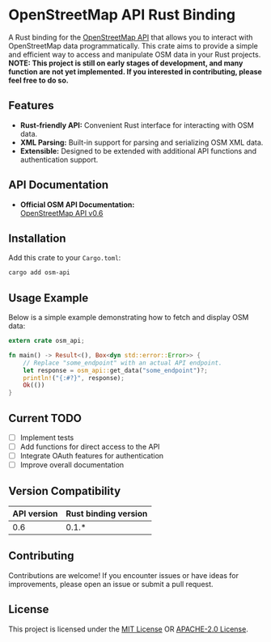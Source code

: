 # OpenStreetMap API Rust Binding

A Rust binding for the [OpenStreetMap API](https://wiki.openstreetmap.org/wiki/API#REST_specifications_for_the_editing_API) that allows you to interact with OpenStreetMap data programmatically. This crate aims to provide a simple and efficient way to access and manipulate OSM data in your Rust projects.
**NOTE: This project is still on early stages of development, and many function are not yet implemented. If you interested in contributing, please feel free to do so.**

## Features

- **Rust-friendly API:** Convenient Rust interface for interacting with OSM data.
- **XML Parsing:** Built-in support for parsing and serializing OSM XML data.
- **Extensible:** Designed to be extended with additional API functions and authentication support.

## API Documentation

- **Official OSM API Documentation:**  
  [OpenStreetMap API v0.6](https://wiki.openstreetmap.org/wiki/API_v0.6)

## Installation

Add this crate to your `Cargo.toml`:

```sh
cargo add osm-api
```

## Usage Example

Below is a simple example demonstrating how to fetch and display OSM data:

```rust
extern crate osm_api;

fn main() -> Result<(), Box<dyn std::error::Error>> {
    // Replace "some_endpoint" with an actual API endpoint.
    let response = osm_api::get_data("some_endpoint")?;
    println!("{:#?}", response);
    Ok(())
}
```

## Current TODO

- [ ] Implement tests
- [ ] Add functions for direct access to the API
- [ ] Integrate OAuth features for authentication
- [ ] Improve overall documentation

## Version Compatibility

| API version | Rust binding version |
|-------------|----------------------|
| 0.6         | 0.1.*                |


## Contributing

Contributions are welcome! If you encounter issues or have ideas for improvements, please open an issue or submit a pull request.

## License

This project is licensed under the [MIT License](LICENSE-MIT) OR [APACHE-2.0 License](LICENSE-APACHE).
